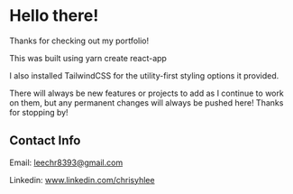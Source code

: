 # Hello there!

Thanks for checking out my portfolio!

This was built using yarn create react-app

I also installed TailwindCSS for the utility-first styling options it provided.

There will always be new features or projects to add as I continue to work on them, but any permanent changes will always be pushed here! Thanks for stopping by!

## Contact Info
Email: leechr8393@gmail.com

Linkedin: www.linkedin.com/chrisyhlee
